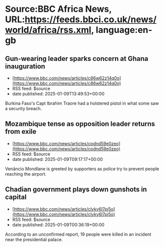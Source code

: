 # Source:BBC Africa News, URL:https://feeds.bbci.co.uk/news/world/africa/rss.xml, language:en-gb

## Gun-wearing leader sparks concern at Ghana inauguration
 - [https://www.bbc.com/news/articles/c86w62z14q0o](https://www.bbc.com/news/articles/c86w62z14q0o)
 - RSS feed: $source
 - date published: 2025-01-09T13:49:53+00:00

Burkina Faso's Capt Ibrahim Traore had a holstered pistol in what some saw a security breach.

## Mozambique tense as opposition leader returns from exile
 - [https://www.bbc.com/news/articles/cpdnd59e0zeo](https://www.bbc.com/news/articles/cpdnd59e0zeo)
 - RSS feed: $source
 - date published: 2025-01-09T09:17:17+00:00

Venâncio Mondlane is greeted by supporters as police try to prevent people reaching the airport.

## Chadian government plays down gunshots in capital
 - [https://www.bbc.com/news/articles/clyky6l7pj5o](https://www.bbc.com/news/articles/clyky6l7pj5o)
 - RSS feed: $source
 - date published: 2025-01-09T00:36:19+00:00

According to an unconfirmed report, 19 people were killed in an incident near the presidential palace.

